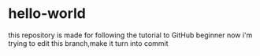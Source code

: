 # hello-world
this repository is made for following the tutorial to GitHub beginner
now i'm trying to edit this branch,make it turn into commit
